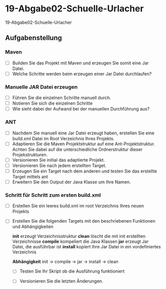 # 19-Abgabe02-Schuelle-Urlacher
 19-Abgabe02-Schuelle-Urlacher

## Aufgabenstellung
  ### Maven
   - [ ] Builden Sie das Projekt mit Maven und erzeugen Sie somit eine Jar Datei.
   - [ ] Welche Schritte werden beim erzeugen einer Jar Datei durchlaufen?

   ### Manuelle JAR Datei erzeugen
   - [ ] Führen Sie die einzelnen Schritte manuell durch.
   - [ ] Notieren Sie sich die einzelnen Schritte
   - [ ] Wie sieht dabei der Aufwand bei der manuellen Durchführung aus?
    
   ### ANT
   - [ ] Nachdem Sie manuell eine Jar Datei erzeugt haben, erstellen Sie eine build.xml Datei im Root Verzeichnis Ihres Projekts.
   - [ ] Adaptieren Sie die Maven Projektstruktur auf eine Ant-Projektstruktur. Achten Sie dabei auf die unterschiedliche Ordnerstruktur dieser Projekstrukturen.
   - [ ] Versionieren Sie initial das adaptierte Projekt.
   - [ ] Versionieren Sie nach jedem erstellten Target.
   - [ ] Erzeugen Sie ein Target nach dem anderen und testen Sie das erstellte Target mittels ant <target-name>
   - [ ] Erweitern Sie den Output der Java Klasse um Ihre Namen.
 
  ### Schritt für Schritt zum ersten build.xml
   - [ ] Erstellen Sie ein leeres build.xml im root Verzeichnis Ihres neuen Projekts
   - [ ] Erstellen Sie die folgenden Targets mit den beschriebenen Funktionen und Abhängigkeiten
   
     **init**
       erzeugt Verzeichnisstruktur
     **clean**
       löscht die mit init erstellten Verzeichnisse
     **compile**
       kompeliert die Java Klassen
     **jar**
       erzeugt Jar Datei, die ausführbar ist
     **install**
       kopiert Ihre Jar Datei in ein vordefiniertes Verzeichnis
       
     **Abhängigkeit**
       init -> compile -> jar -> install -> clean
       
     - [ ] Testen Sie Ihr Skript ob die Ausführung funktioniert
     - [ ] Versionieren Sie die letzten Änderungen.

